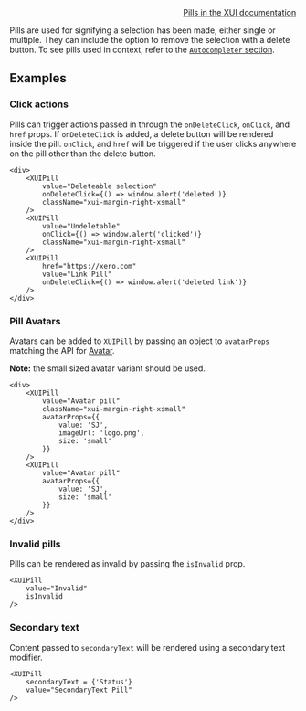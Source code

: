 <div class="xui-margin-vertical">
	<div>
		<svg focusable="false" class="xui-icon xui-icon-inline xui-icon-large xui-icon-color-blue"> <use xlink:href="#xui-icon-bookmark" role="presentation"/></svg>
		<span><a href="../section-pills-and-tags.html#pills-and-tags-2">Pills in the XUI documentation</a></span>
	</div>
</div>

Pills are used for signifying a selection has been made, either single or multiple. They can include the option to remove the selection with a delete button. To see pills used in context, refer to the [`Autocompleter` section](#autocompleter).

## Examples

### Click actions

Pills can trigger actions passed in through the `onDeleteClick`, `onClick`, and `href` props. If `onDeleteClick` is added, a delete button will be rendered inside the pill. `onClick`, and `href` will be triggered if the user clicks anywhere on the pill other than the delete button.

```
<div>
	<XUIPill
		value="Deleteable selection"
		onDeleteClick={() => window.alert('deleted')}
		className="xui-margin-right-xsmall"
	/>
	<XUIPill
		value="Undeletable"
		onClick={() => window.alert('clicked')}
		className="xui-margin-right-xsmall"
	/>
	<XUIPill
		href="https://xero.com"
		value="Link Pill"
		onDeleteClick={() => window.alert('deleted link')}
	/>
</div>
```

### Pill Avatars

Avatars can be added to `XUIPill` by passing an object to `avatarProps` matching the API for <a href="#avatar">Avatar</a>.

**Note:** the small sized avatar variant should be used.

```
<div>
	<XUIPill
		value="Avatar pill"
		className="xui-margin-right-xsmall"
		avatarProps={{
			value: 'SJ',
			imageUrl: 'logo.png',
			size: 'small'
		}}
	/>
	<XUIPill
		value="Avatar pill"
		avatarProps={{
			value: 'SJ',
			size: 'small'
		}}
	/>
</div>
```

### Invalid pills

Pills can be rendered as invalid by passing the `isInvalid` prop.

```
<XUIPill
	value="Invalid"
	isInvalid
/>
```

### Secondary text

Content passed to `secondaryText` will be rendered using a secondary text modifier.

```
<XUIPill
	secondaryText = {'Status'}
	value="SecondaryText Pill"
/>
```
